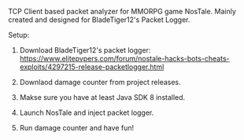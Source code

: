 TCP Client based packet analyzer for MMORPG game NosTale. 
Mainly created and designed for BladeTiger12's Packet Logger.

Setup:

1. Download BladeTiger12's packet logger:
https://www.elitepvpers.com/forum/nostale-hacks-bots-cheats-exploits/4297215-release-packetlogger.html

2. Downlaod damage counter from project releases. 

3. Makse sure you have at least Java SDK 8 installed.

4. Launch NosTale and inject packet logger.

5. Run damage counter and have fun!
